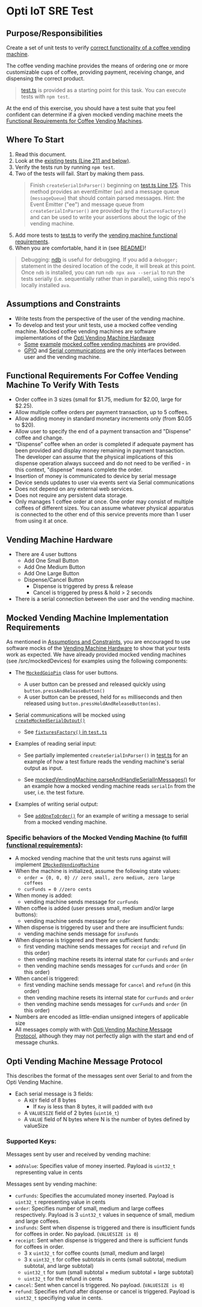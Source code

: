 # Opti IoT SRE Test

## Purpose/Responsibilities

Create a set of unit tests to verify [correct functionality of a coffee vending machine](#functional-requirements-for-coffee-vending-machine-to-verify-with-tests).

The coffee vending machine provides the means of ordering one or more customizable cups of
coffee, providing payment, receiving change, and dispensing the correct product.

> [test.ts](test.ts) is provided as a starting point for this task. You can execute tests with `npm test`.

At the end of this exercise, you should have a test suite that you feel confident can determine if a given mocked vending machine meets the [Functional Requirements for Coffee Vending Machines](#functional-requirements-for-coffee-vending-machine-to-verify-with-tests).

## Where To Start

1. Read this document.
2. Look at the [existing tests (Line 211 and below)](test.ts).
3. Verify the tests run by running `npm test`.
4. Two of the tests will fail. Start by making them pass.
   > Finish `createSerialInParser()` beginning on [test.ts Line 175](test.ts). This method provides an eventEmitter (`ee`) and a message queue (`messageQueue`) that should contain parsed messages.
   > Hint: the Event Emitter ("ee") and message queue from `createSerialInParser()` are provided by the `fixturesFactory()` and can be used to write your assertions about the logic of the vending machine.
5. Add more tests to [test.ts](test.ts) to verify the [vending machine functional requirements](#functional-requirements-for-coffee-vending-machine-to-verify-with-tests).
6. When you are comfortable, hand it in (see [README](README.md))!

> Debugging: [ndb](https://github.com/GoogleChromeLabs/ndb#ndb) is useful for debugging.
> If you add a `debugger;` statement in the desired location of the code, it will break at this point.
> Once `ndb` is installed, you can run `ndb npx ava --serial` to run the tests serially (i.e. sequentially rather
> than in parallel), using this repo's locally installed `ava`.

## Assumptions and Constraints

- Write tests from the perspective of the user of the vending machine.
- To develop and test your unit tests, use a mocked coffee vending machine. Mocked coffee vending machines are software implementations of the [Opti Vending Machine Hardware](#vending-machine-hardware)
  - [Some](src/mockedDevices/mockedVendingMachine.ts) [example](src/mockedDevices/mockedVendingMachine1.ts) [mocked coffee vending machines](src/mockedDevices/mockedVendingMachine2.ts) are provided.
  - [GPIO](src/models/mockedGpioPin.ts) and [Serial communications](src/models/createMockedSerialOutput.ts) are the only interfaces between user and the vending machine.

## Functional Requirements For Coffee Vending Machine To Verify With Tests

- Order coffee in 3 sizes (small for $1.75, medium for $2.00, large for $2.25).
- Allow multiple coffee orders per payment transaction, up to 5 coffees.
- Allow adding money in standard monetary increments only (from $0.05 to $20).
- Allow user to specify the end of a payment transaction and "Dispense" coffee and change.
- “Dispense” coffee when an order is completed if adequate payment has been provided and display money remaining in payment transaction. The developer can assume that the physical implications of this dispense operation always succeed and do not need to be verified - in this context, "dispense" means complete the order.
- Insertion of money is communicated to device by serial message
- Device sends updates to user via events sent via Serial communications
- Does not depend on any external web services.
- Does not require any persistent data storage.
- Only manages 1 coffee order at once. One order may consist of multiple coffees of different sizes. You can assume whatever physical apparatus is connected to the other end of this service prevents more than 1 user from using it at once.

## Vending Machine Hardware

- There are 4 user buttons
  - Add One Small Button
  - Add One Medium Button
  - Add One Large Button
  - Dispense/Cancel Button
    - Dispense is triggered by press & release
    - Cancel is triggered by press & hold > 2 seconds
- There is a serial connection between the user and the vending machine.

## Mocked Vending Machine Implementation Requirements

As mentioned in [Assumptions and Constraints](#assumptions-and-constraints), you are encouraged to use software mocks of the [Vending Machine Hardware](#vending-machine-hardware) to show that your tests work as expected. We have already provided mocked vending machines (see /src/mockedDevices) for examples using the following components:

- The [`MockedGpioPin`](src/models/mockedGpioPin.ts) class for user buttons.

  - A user button can be pressed and released quickly using `button.pressAndReleaseButton()`
  - A user button can be pressed, held for `ms` milliseconds and then released using
    `button.pressHoldAndReleaseButton(ms)`.

- Serial communications will be mocked using [`createMockedSerialOutput()`](src/models/createMockedSerialOutput.ts)

  - See [`fixturesFactory()` in `test.ts`](test.ts)

- Examples of reading serial input:

  - See partially implemented `createSerialInParser()` in [test.ts](test.ts) for an example of how a test fixture reads the vending machine's serial output as input.

  - See [mockedVendingMachine.parseAndHandleSerialInMessages()](src/mockedDevices/mockedVendingMachine1.ts) for an example how a mocked vending machine reads `serialIn` from the user, i.e. the test fixture.

- Examples of writing serial output:
  - See [`addOneToOrder()`](src/mockedDevices/mockedVendingMachine1.ts) for an example of writing a message to serial from a mocked vending machine.

### Specific behaviors of the Mocked Vending Machine (to fulfill [functional requirements](#functional-requirements-for-coffee-vending-machine-to-verify-with-tests)):

- A mocked vending machine that the unit tests runs against will
  implement [`IMockedVendingMachine`](src/mockedDevices/mockedVendingMachine.ts)
- When the machine is initialized, assume the following state values:
  - `order = {0, 0, 0} // zero small, zero medium, zero large coffees`
  - `curFunds = 0 //zero cents`
- When money is added:
  - vending machine sends message for `curFunds`
- When coffee is added (user presses small, medium and/or large buttons):
  - vending machine sends message for `order`
- When dispense is triggered by user and there are insufficient funds:
  - vending machine sends message for `insFunds`
- When dispense is triggered and there are sufficient funds:
  - first vending machine sends messages for `receipt` and `refund` (in this order)
  - then vending machine resets its internal state for `curFunds` and `order`
  - then vending machine sends messages for `curFunds` and `order` (in this order)
- When cancel is triggered:
  - first vending machine sends message for `cancel` and `refund` (in this order)
  - then vending machine resets its internal state for `curFunds` and `order`
  - then vending machine sends messages for `curFunds` and `order` (in this order)
- Numbers are encoded as little-endian unsigned integers of applicable size
- All messages comply with with [Opti Vending Machine Message Protocol](#opti-vending-machine-message-protocol), although they may not perfectly align with the start and end of message chunks.

## Opti Vending Machine Message Protocol

This describes the format of the messages sent over Serial to and from the Opti Vending Machine.

- Each serial message is 3 fields:
  - A `KEY` field of 8 bytes
    - If `Key` is less than 8 bytes, it will padded with `0x0`
  - A `VALUESIZE` field of 2 bytes (`uint16_t`)
  - A `VALUE` field of N bytes where N is the number of bytes defined by valueSize

### Supported Keys:

Messages sent by user and received by vending machine:

- `addValue`: Specifies value of money inserted. Payload is `uint32_t` representing value in cents

Messages sent by vending machine:

- `curFunds`: Specifies the accumulated money inserted. Payload is `uint32_t` representing value in cents
- `order`: Specifies number of small, medium and large coffees respectively. Payload is 3 `uint32_t` values in sequence of small, medium and large coffees.
- `insFunds`: Sent when dispense is triggered and there is insufficient funds for coffees in order. No payload. (`VALUESIZE is 0`)
- `receipt`: Sent when dispense is triggered and there is sufficient funds for coffees in order.
  - 3 x `uint32_t` for coffee counts (small, medium and large)
  - 3 x `uint32_t` for coffee subtotals in cents (small subtotal, medium subtotal, and large subtotal)
  - `uint32_t` for sum (small subtotal + medium subtotal + large subtotal)
  - `uint32_t` for the refund in cents
- `cancel`: Sent when cancel is triggered. No payload. (`VALUESIZE is 0`)
- `refund`: Specifies refund after dispense or cancel is triggered. Payload is `uint32_t` specifiying value in cents.
